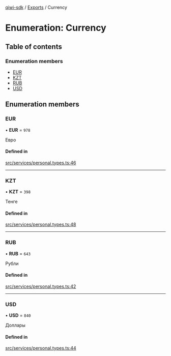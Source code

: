 [qiwi-sdk](../README.md) / [Exports](../modules.md) / Currency

# Enumeration: Currency

## Table of contents

### Enumeration members

- [EUR](Currency.md#eur)
- [KZT](Currency.md#kzt)
- [RUB](Currency.md#rub)
- [USD](Currency.md#usd)

## Enumeration members

### EUR

• **EUR** = `978`

Евро

#### Defined in

[src/services/personal.types.ts:46](https://github.com/AlexXanderGrib/node-qiwi-sdk/blob/e7b0b44/src/services/personal.types.ts#L46)

___

### KZT

• **KZT** = `398`

Тенге

#### Defined in

[src/services/personal.types.ts:48](https://github.com/AlexXanderGrib/node-qiwi-sdk/blob/e7b0b44/src/services/personal.types.ts#L48)

___

### RUB

• **RUB** = `643`

Рубли

#### Defined in

[src/services/personal.types.ts:42](https://github.com/AlexXanderGrib/node-qiwi-sdk/blob/e7b0b44/src/services/personal.types.ts#L42)

___

### USD

• **USD** = `840`

Доллары

#### Defined in

[src/services/personal.types.ts:44](https://github.com/AlexXanderGrib/node-qiwi-sdk/blob/e7b0b44/src/services/personal.types.ts#L44)
